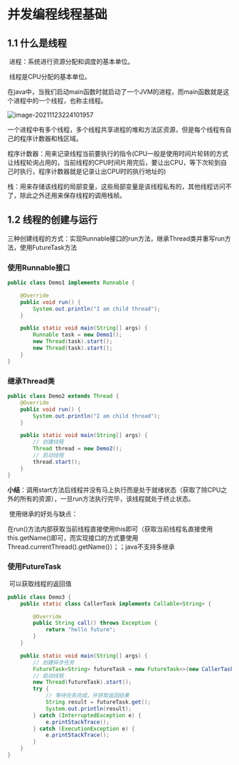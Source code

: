 # 并发编程线程基础

## 1.1 什么是线程

​		进程：系统进行资源分配和调度的基本单位。

​		线程是CPU分配的基本单位。

​		在java中，当我们启动main函数时就启动了一个JVM的进程，而main函数就是这个进程中的一个线程，也称主线程。

![image-20211123224101957](C:\Users\acorn\AppData\Roaming\Typora\typora-user-images\image-20211123224101957.png)

一个进程中有多个线程，多个线程共享进程的堆和方法区资源，但是每个线程有自己的程序计数器和栈区域。

​		程序计数器：用来记录线程当前要执行的指令(CPU一般是使用时间片轮转的方式让线程轮询占用的，当前线程的CPU时间片用完后，要让出CPU，等下次轮到自己时执行，程序计数器就是记录让出CPU时的执行地址的)

​		栈：用来存储该线程的局部变量，这些局部变量是该线程私有的，其他线程访问不了，除此之外还用来保存线程的调用栈帧。

## 1.2 线程的创建与运行

​		三种创建线程的方式：实现Runnable接口的run方法，继承Thread类并重写run方法，使用FutureTask方法

### 使用Runnable接口

```java
public class Demo1 implements Runnable {

    @Override
    public void run() {
        System.out.println("I am child thread");
    }

    public static void main(String[] args) {
        Runnable task = new Demo1();
        new Thread(task).start();
        new Thread(task).start();
    }
}
```

### 继承Thread类

```java
public class Demo2 extends Thread {
    @Override
    public void run() {
        System.out.println("I am child thread");
    }

    public static void main(String[] args) {
        // 创建线程
        Thread thread = new Demo2();
        // 启动线程
        thread.start();
    }
}

```

**小结**：调用start方法后线程并没有马上执行而是处于就绪状态（获取了除CPU之外的所有的资源），一旦run方法执行完毕，该线程就处于终止状态。

​		使用继承的好处与缺点：

​				在run()方法内部获取当前线程直接使用this即可（获取当前线程名直接使用this.getName()即可，而实现接口的方式要使用Thread.currentThread().getName()）；；java不支持多继承

### 使用FutureTask

​		可以获取线程的返回值

```java
public class Demo3 {
    public static class CallerTask implements Callable<String> {

        @Override
        public String call() throws Exception {
            return "hello future";
        }
    }

    public static void main(String[] args) {
        // 创建异步任务
        FutureTask<String> futureTask = new FutureTask<>(new CallerTask());
        // 启动线程
        new Thread(futureTask).start();
        try {
            // 等待任务完成，并获取返回结果
            String result = futureTask.get();
            System.out.println(result);
        } catch (InterruptedException e) {
            e.printStackTrace();
        } catch (ExecutionException e) {
            e.printStackTrace();
        }
    }
}
```



